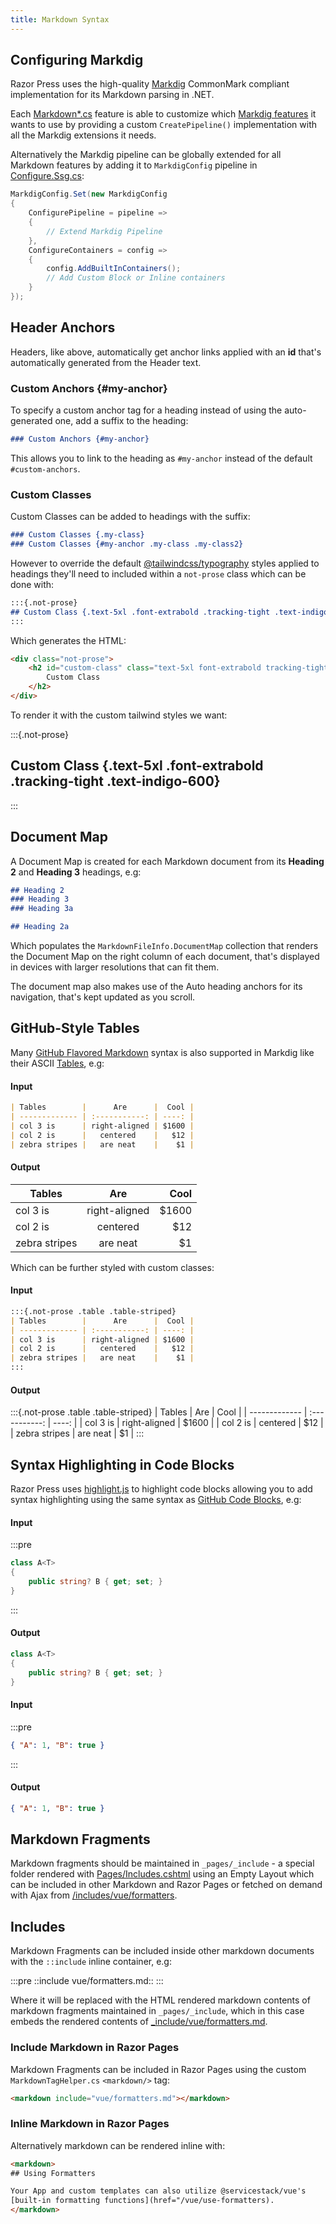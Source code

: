 ```yaml
---
title: Markdown Syntax
---
```


## Configuring Markdig

Razor Press uses the high-quality [Markdig](https://github.com/xoofx/markdig) CommonMark compliant implementation 
for its Markdown parsing in .NET.

Each [Markdown*.cs](https://github.com/NetCoreTemplates/razor-press/tree/main/MyApp) feature is able to customize
which [Markdig features](https://github.com/xoofx/markdig#features) it wants to use by providing a custom
`CreatePipeline()` implementation with all the Markdig extensions it needs.

Alternatively the Markdig pipeline can be globally extended for all Markdown features by adding it to `MarkdigConfig` 
pipeline in [Configure.Ssg.cs](https://github.com/NetCoreTemplates/razor-press/blob/main/MyApp/Configure.Ssg.cs):

```csharp
MarkdigConfig.Set(new MarkdigConfig
{
    ConfigurePipeline = pipeline =>
    {
        // Extend Markdig Pipeline
    },
    ConfigureContainers = config =>
    {
        config.AddBuiltInContainers();
        // Add Custom Block or Inline containers
    }
});
```

## Header Anchors

Headers, like above, automatically get anchor links applied with an **id** that's automatically generated from the 
Header text.

### Custom Anchors {#my-anchor}

To specify a custom anchor tag for a heading instead of using the auto-generated one, add a suffix to the heading:

```markdown
### Custom Anchors {#my-anchor}
```

This allows you to link to the heading as `#my-anchor` instead of the default `#custom-anchors`.

### Custom Classes 

Custom Classes can be added to headings with the suffix:

```markdown
### Custom Classes {.my-class}
### Custom Classes {#my-anchor .my-class .my-class2}
```

However to override the default [@tailwindcss/typography](https://tailwindcss.com/docs/typography-plugin) styles applied
to headings they'll need to included within a `not-prose` class which can be done with:

```markdown
:::{.not-prose}
## Custom Class {.text-5xl .font-extrabold .tracking-tight .text-indigo-600}
:::
```

Which generates the HTML:

```html
<div class="not-prose">
    <h2 id="custom-class" class="text-5xl font-extrabold tracking-tight text-indigo-600">
        Custom Class
    </h2>
</div>
```

To render it with the custom tailwind styles we want:

:::{.not-prose}
## Custom Class {.text-5xl .font-extrabold .tracking-tight .text-indigo-600}
:::

## Document Map

A Document Map is created for each Markdown document from its **Heading 2** and **Heading 3** headings, e.g: 

```markdown
## Heading 2
### Heading 3
### Heading 3a

## Heading 2a
```

Which populates the `MarkdownFileInfo.DocumentMap` collection that renders the Document Map on the right column of
each document, that's displayed in devices with larger resolutions that can fit them.

The document map also makes use of the Auto heading anchors for its navigation, that's kept updated as you scroll.

## GitHub-Style Tables

Many [GitHub Flavored Markdown](https://github.github.com/gfm/) syntax is also supported in Markdig like their ASCII
[Tables](https://github.github.com/gfm/#tables-extension-), e.g:

#### Input

```markdown
| Tables        |      Are      |  Cool |
| ------------- | :-----------: | ----: |
| col 3 is      | right-aligned | $1600 |
| col 2 is      |   centered    |   $12 |
| zebra stripes |   are neat    |    $1 |
```

#### Output

| Tables        |      Are      |  Cool |
| ------------- | :-----------: | ----: |
| col 3 is      | right-aligned | $1600 |
| col 2 is      |   centered    |   $12 |
| zebra stripes |   are neat    |    $1 |

Which can be further styled with custom classes:

#### Input

```markdown
:::{.not-prose .table .table-striped}
| Tables        |      Are      |  Cool |
| ------------- | :-----------: | ----: |
| col 3 is      | right-aligned | $1600 |
| col 2 is      |   centered    |   $12 |
| zebra stripes |   are neat    |    $1 |
:::
```

#### Output

:::{.not-prose .table .table-striped}
| Tables        |      Are      |  Cool |
| ------------- | :-----------: | ----: |
| col 3 is      | right-aligned | $1600 |
| col 2 is      |   centered    |   $12 |
| zebra stripes |   are neat    |    $1 |
:::

## Syntax Highlighting in Code Blocks

Razor Press uses [highlight.js](https://highlightjs.org) to highlight code blocks allowing you to add syntax highlighting 
using the same syntax as 
[GitHub Code Blocks](https://docs.github.com/en/get-started/writing-on-github/working-with-advanced-formatting/creating-and-highlighting-code-blocks), e.g:

#### Input

:::pre
```csharp
class A<T>
{
    public string? B { get; set; }
}
```
:::

#### Output

```csharp
class A<T>
{
    public string? B { get; set; }
}
```

#### Input

:::pre
```json
{ "A": 1, "B": true }
```
:::

#### Output

```json
{ "A": 1, "B": true }
```

## Markdown Fragments

Markdown fragments should be maintained in `_pages/_include` - a special folder rendered with
[Pages/Includes.cshtml](https://github.com/NetCoreTemplates/razor-press/blob/main/MyApp/Pages/Includes.cshtml) using
an Empty Layout which can be included in other Markdown and Razor Pages or fetched on demand with Ajax
from [/includes/vue/formatters](/includes/vue/formatters).

## Includes

Markdown Fragments can be included inside other markdown documents with the `::include` inline container, e.g:

:::pre
::include vue/formatters.md::
:::

Where it will be replaced with the HTML rendered markdown contents of markdown fragments maintained in `_pages/_include`, 
which in this case embeds the rendered contents of [_include/vue/formatters.md](https://github.com/NetCoreTemplates/razor-press/blob/main/MyApp/_include/vue/formatters.md).

### Include Markdown in Razor Pages

Markdown Fragments can be included in Razor Pages using the custom `MarkdownTagHelper.cs` `<markdown/>` tag: 

```html
<markdown include="vue/formatters.md"></markdown>
```

### Inline Markdown in Razor Pages

Alternatively markdown can be rendered inline with:

```html
<markdown>
## Using Formatters

Your App and custom templates can also utilize @servicestack/vue's
[built-in formatting functions](href="/vue/use-formatters).
</markdown>
```
